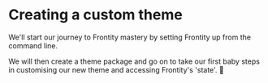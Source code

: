 # Creating a custom theme

We'll start our journey to Frontity mastery by setting Frontity up from the command line.

We will then create a theme package and go on to take our first baby steps in customising our new theme and accessing Frontity's 'state'. 👶
